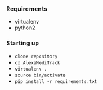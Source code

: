### Requirements

- virtualenv
- python2

### Starting up

- `clone repository`
- `cd AlexaMediTrack`
- `virtualenv .`
- `source bin/activate`
- `pip install -r requirements.txt`
